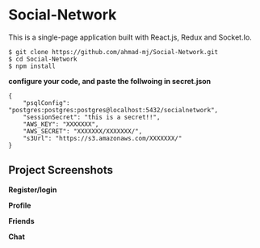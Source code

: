 # Social-Network
This is a single-page application built with React.js, Redux and Socket.Io.

```
$ git clone https://github.com/ahmad-mj/Social-Network.git
$ cd Social-Network
$ npm install
```

**configure your code, and paste the follwoing in secret.json**
```
{
    "psqlConfig": "postgres:postgres:postgres@localhost:5432/socialnetwork",
    "sessionSecret": "this is a secret!!",
    "AWS_KEY": "XXXXXXX",
    "AWS_SECRET": "XXXXXXX/XXXXXXX/",
    "s3Url": "https://s3.amazonaws.com/XXXXXXX/"
}
```
## Project Screenshots
**Register/login**
<img src=""/>

 **Profile**
<img src=""/>

**Friends**
<img src=""/>

**Chat**
<img src=""/>
